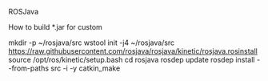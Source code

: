 ROSJava

How to build *.jar for custom

mkdir -p ~/rosjava/src
 wstool init -j4 ~/rosjava/src https://raw.githubusercontent.com/rosjava/rosjava/kinetic/rosjava.rosinstall
  source /opt/ros/kinetic/setup.bash
  cd rosjava
  rosdep update
  rosdep install --from-paths src -i -y
  catkin_make

